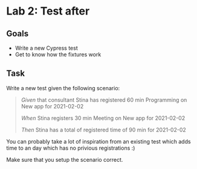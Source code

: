 # Lab 2: Test after

## Goals

- Write a new Cypress test
- Get to know how the fixtures work

## Task

Write a new test given the following scenario:

> _Given_ that consultant Stina has registered 60 min Programming on New app for 2021-02-02
>
> _When_ Stina registers 30 min Meeting on New app for 2021-02-02
>
> _Then_ Stina has a total of registered time of 90 min for 2021-02-02

You can probably take a lot of inspiration from an existing test which adds time to an day which has no privious registrations :)

Make sure that you setup the scenario correct.
